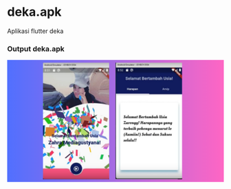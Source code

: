 # deka.apk
Aplikasi flutter deka
### Output deka.apk
![screenshot](https://github.com/anggadk01/deka.apk/blob/main/images/deka.apk.png)
